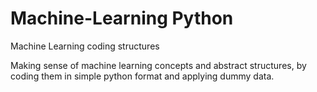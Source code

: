 # Machine-Learning Python
Machine Learning coding structures

Making sense of machine learning concepts and abstract structures, by coding them in simple python format and applying dummy data.
